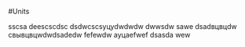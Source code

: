 #Units

sscsa
deescscdsc
dsdwcscsуцуdwdwdw
dwwsdw
sawe
dsadвцвцdw
свывцвцwdwdsadedw
fefewdw
ауцаefwef
dsasda
wew
